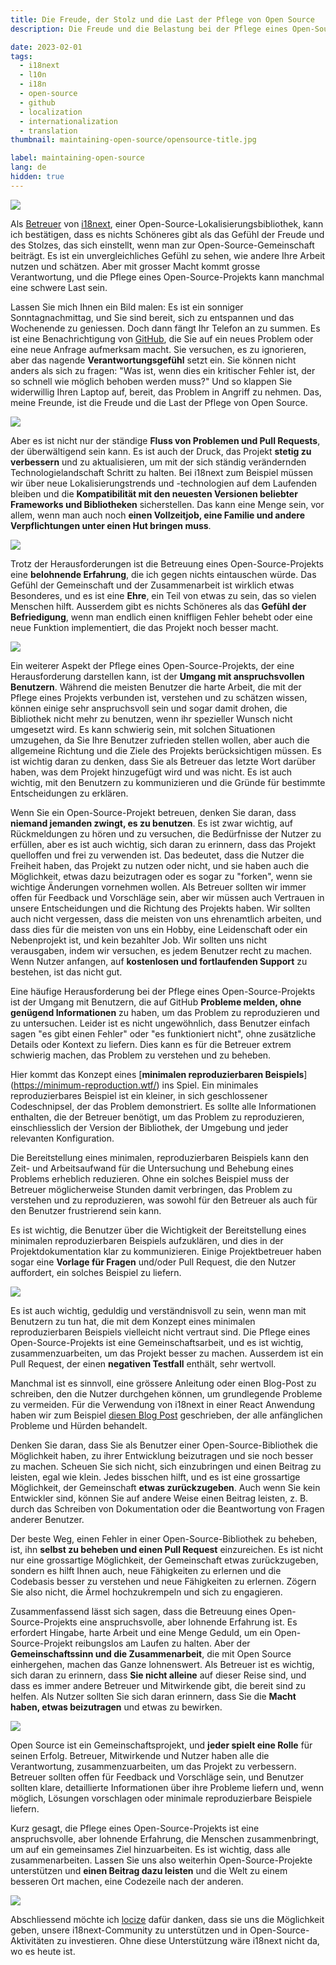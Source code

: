 ```yaml
---
title: Die Freude, der Stolz und die Last der Pflege von Open Source
description: Die Freude und die Belastung bei der Pflege eines Open-Source-Projekts sind mit dem Zustrom von Problemen und Pull-Requests, der ständigen Verbesserung, dem Umgang mit anspruchsvollen Nutzern und der Bedeutung der Bereitstellung eines minimalen reproduzierbaren Beispiels verbunden, um den Zeit- und Arbeitsaufwand sowohl für die Betreuer als auch für die Nutzer zu reduzieren, aber trotz der Herausforderungen ist es eine lohnende Erfahrung, die ein Gefühl von Gemeinschaft und Zusammenarbeit fördert.

date: 2023-02-01
tags:
  - i18next
  - l10n
  - i18n
  - open-source
  - github
  - localization
  - internationalization
  - translation
thumbnail: maintaining-open-source/opensource-title.jpg

label: maintaining-open-source
lang: de
hidden: true
---
```


![](../maintaining-open-source/opensource-title.jpg)

Als [Betreuer](https://github.com/i18next/i18next/graphs/contributors) von [i18next](https://www.i18next.com), einer Open-Source-Lokalisierungsbibliothek, kann ich bestätigen, dass es nichts Schöneres gibt als das Gefühl der Freude und des Stolzes, das sich einstellt, wenn man zur Open-Source-Gemeinschaft beiträgt. Es ist ein unvergleichliches Gefühl zu sehen, wie andere Ihre Arbeit nutzen und schätzen. Aber mit grosser Macht kommt grosse Verantwortung, und die Pflege eines Open-Source-Projekts kann manchmal eine schwere Last sein.

Lassen Sie mich Ihnen ein Bild malen: Es ist ein sonniger Sonntagnachmittag, und Sie sind bereit, sich zu entspannen und das Wochenende zu geniessen. Doch dann fängt Ihr Telefon an zu summen. Es ist eine Benachrichtigung von [GitHub](https://github.com), die Sie auf ein neues Problem oder eine neue Anfrage aufmerksam macht. Sie versuchen, es zu ignorieren, aber das nagende **Verantwortungsgefühl** setzt ein. Sie können nicht anders als sich zu fragen: "Was ist, wenn dies ein kritischer Fehler ist, der so schnell wie möglich behoben werden muss?" Und so klappen Sie widerwillig Ihren Laptop auf, bereit, das Problem in Angriff zu nehmen. Das, meine Freunde, ist die Freude und die Last der Pflege von Open Source.

![](../maintaining-open-source/sunday-interruption.jpg)

Aber es ist nicht nur der ständige **Fluss von Problemen und Pull Requests**, der überwältigend sein kann. Es ist auch der Druck, das Projekt **stetig zu verbessern** und zu aktualisieren, um mit der sich ständig verändernden Technologielandschaft Schritt zu halten. Bei i18next zum Beispiel müssen wir über neue Lokalisierungstrends und -technologien auf dem Laufenden bleiben und die **Kompatibilität mit den neuesten Versionen beliebter Frameworks und Bibliotheken** sicherstellen. Das kann eine Menge sein, vor allem, wenn man auch noch **einen Vollzeitjob, eine Familie und andere Verpflichtungen unter einen Hut bringen muss**.

![](../maintaining-open-source/i18next_ecosystem.webp)

Trotz der Herausforderungen ist die Betreuung eines Open-Source-Projekts eine **belohnende Erfahrung**, die ich gegen nichts eintauschen würde. Das Gefühl der Gemeinschaft und der Zusammenarbeit ist wirklich etwas Besonderes, und es ist eine **Ehre**, ein Teil von etwas zu sein, das so vielen Menschen hilft. Ausserdem gibt es nichts Schöneres als das **Gefühl der Befriedigung**, wenn man endlich einen kniffligen Fehler behebt oder eine neue Funktion implementiert, die das Projekt noch besser macht.

![](../maintaining-open-source/satisfaction.jpg)

Ein weiterer Aspekt der Pflege eines Open-Source-Projekts, der eine Herausforderung darstellen kann, ist der **Umgang mit anspruchsvollen Benutzern**. Während die meisten Benutzer die harte Arbeit, die mit der Pflege eines Projekts verbunden ist, verstehen und zu schätzen wissen, können einige sehr anspruchsvoll sein und sogar damit drohen, die Bibliothek nicht mehr zu benutzen, wenn ihr spezieller Wunsch nicht umgesetzt wird. Es kann schwierig sein, mit solchen Situationen umzugehen, da Sie Ihre Benutzer zufrieden stellen wollen, aber auch die allgemeine Richtung und die Ziele des Projekts berücksichtigen müssen. Es ist wichtig daran zu denken, dass Sie als Betreuer das letzte Wort darüber haben, was dem Projekt hinzugefügt wird und was nicht. Es ist auch wichtig, mit den Benutzern zu kommunizieren und die Gründe für bestimmte Entscheidungen zu erklären.

Wenn Sie ein Open-Source-Projekt betreuen, denken Sie daran, dass **niemand jemanden zwingt, es zu benutzen**. Es ist zwar wichtig, auf Rückmeldungen zu hören und zu versuchen, die Bedürfnisse der Nutzer zu erfüllen, aber es ist auch wichtig, sich daran zu erinnern, dass das Projekt quelloffen und frei zu verwenden ist. Das bedeutet, dass die Nutzer die Freiheit haben, das Projekt zu nutzen oder nicht, und sie haben auch die Möglichkeit, etwas dazu beizutragen oder es sogar zu "forken", wenn sie wichtige Änderungen vornehmen wollen. Als Betreuer sollten wir immer offen für Feedback und Vorschläge sein, aber wir müssen auch Vertrauen in unsere Entscheidungen und die Richtung des Projekts haben. Wir sollten auch nicht vergessen, dass die meisten von uns ehrenamtlich arbeiten, und dass dies für die meisten von uns ein Hobby, eine Leidenschaft oder ein Nebenprojekt ist, und kein bezahlter Job. Wir sollten uns nicht verausgaben, indem wir versuchen, es jedem Benutzer recht zu machen. Wenn Nutzer anfangen, auf **kostenlosen und fortlaufenden Support** zu bestehen, ist das nicht gut.

Eine häufige Herausforderung bei der Pflege eines Open-Source-Projekts ist der Umgang mit Benutzern, die auf GitHub **Probleme melden, ohne genügend Informationen** zu haben, um das Problem zu reproduzieren und zu untersuchen. Leider ist es nicht ungewöhnlich, dass Benutzer einfach sagen "es gibt einen Fehler" oder "es funktioniert nicht", ohne zusätzliche Details oder Kontext zu liefern. Dies kann es für die Betreuer extrem schwierig machen, das Problem zu verstehen und zu beheben.

Hier kommt das Konzept eines [**minimalen reproduzierbaren Beispiels**] (https://minimum-reproduction.wtf/) ins Spiel. Ein minimales reproduzierbares Beispiel ist ein kleiner, in sich geschlossener Codeschnipsel, der das Problem demonstriert. Es sollte alle Informationen enthalten, die der Betreuer benötigt, um das Problem zu reproduzieren, einschliesslich der Version der Bibliothek, der Umgebung und jeder relevanten Konfiguration.

Die Bereitstellung eines minimalen, reproduzierbaren Beispiels kann den Zeit- und Arbeitsaufwand für die Untersuchung und Behebung eines Problems erheblich reduzieren. Ohne ein solches Beispiel muss der Betreuer möglicherweise Stunden damit verbringen, das Problem zu verstehen und zu reproduzieren, was sowohl für den Betreuer als auch für den Benutzer frustrierend sein kann.

Es ist wichtig, die Benutzer über die Wichtigkeit der Bereitstellung eines minimalen reproduzierbaren Beispiels aufzuklären, und dies in der Projektdokumentation klar zu kommunizieren. Einige Projektbetreuer haben sogar eine **Vorlage für Fragen** und/oder Pull Request, die den Nutzer auffordert, ein solches Beispiel zu liefern.

![](../maintaining-open-source/mre.jpg)

Es ist auch wichtig, geduldig und verständnisvoll zu sein, wenn man mit Benutzern zu tun hat, die mit dem Konzept eines minimalen reproduzierbaren Beispiels vielleicht nicht vertraut sind. Die Pflege eines Open-Source-Projekts ist eine Gemeinschaftsarbeit, und es ist wichtig, zusammenzuarbeiten, um das Projekt besser zu machen. Ausserdem ist ein Pull Request, der einen **negativen Testfall** enthält, sehr wertvoll.

Manchmal ist es sinnvoll, eine grössere Anleitung oder einen Blog-Post zu schreiben, den die Nutzer durchgehen können, um grundlegende Probleme zu vermeiden.
Für die Verwendung von i18next in einer React Anwendung haben wir zum Beispiel [diesen Blog Post](../react-i18next-de/) geschrieben, der alle anfänglichen Probleme und Hürden behandelt.

Denken Sie daran, dass Sie als Benutzer einer Open-Source-Bibliothek die Möglichkeit haben, zu ihrer Entwicklung beizutragen und sie noch besser zu machen. Scheuen Sie sich nicht, sich einzubringen und einen Beitrag zu leisten, egal wie klein. Jedes bisschen hilft, und es ist eine grossartige Möglichkeit, der Gemeinschaft **etwas zurückzugeben**. Auch wenn Sie kein Entwickler sind, können Sie auf andere Weise einen Beitrag leisten, z. B. durch das Schreiben von Dokumentation oder die Beantwortung von Fragen anderer Benutzer.

Der beste Weg, einen Fehler in einer Open-Source-Bibliothek zu beheben, ist, ihn **selbst zu beheben und einen Pull Request** einzureichen. Es ist nicht nur eine grossartige Möglichkeit, der Gemeinschaft etwas zurückzugeben, sondern es hilft Ihnen auch, neue Fähigkeiten zu erlernen und die Codebasis besser zu verstehen und neue Fähigkeiten zu erlernen. Zögern Sie also nicht, die Ärmel hochzukrempeln und sich zu engagieren.

Zusammenfassend lässt sich sagen, dass die Betreuung eines Open-Source-Projekts eine anspruchsvolle, aber lohnende Erfahrung ist. Es erfordert Hingabe, harte Arbeit und eine Menge Geduld, um ein Open-Source-Projekt reibungslos am Laufen zu halten. Aber der **Gemeinschaftssinn und die Zusammenarbeit**, die mit Open Source einhergehen, machen das Ganze lohnenswert. Als Betreuer ist es wichtig, sich daran zu erinnern, dass **Sie nicht alleine** auf dieser Reise sind, und dass es immer andere Betreuer und Mitwirkende gibt, die bereit sind zu helfen. Als Nutzer sollten Sie sich daran erinnern, dass Sie die **Macht haben, etwas beizutragen** und etwas zu bewirken.

![](../maintaining-open-source/contribute.jpg)

Open Source ist ein Gemeinschaftsprojekt, und **jeder spielt eine Rolle** für seinen Erfolg. Betreuer, Mitwirkende und Nutzer haben alle die Verantwortung, zusammenzuarbeiten, um das Projekt zu verbessern. Betreuer sollten offen für Feedback und Vorschläge sein, und Benutzer sollten klare, detaillierte Informationen über ihre Probleme liefern und, wenn möglich, Lösungen vorschlagen oder minimale reproduzierbare Beispiele liefern.

Kurz gesagt, die Pflege eines Open-Source-Projekts ist eine anspruchsvolle, aber lohnende Erfahrung, die Menschen zusammenbringt, um auf ein gemeinsames Ziel hinzuarbeiten. Es ist wichtig, dass alle zusammenarbeiten. Lassen Sie uns also weiterhin Open-Source-Projekte unterstützen und **einen Beitrag dazu leisten** und die Welt zu einem besseren Ort machen, eine Codezeile nach der anderen.

![](../maintaining-open-source/team-work.jpg)

Abschliessend möchte ich [locize](https://locize.com/i18next.html#official-sponsor) dafür danken, dass sie uns die Möglichkeit geben, unsere i18next-Community zu unterstützen und in Open-Source-Aktivitäten zu investieren.
Ohne diese Unterstützung wäre i18next nicht da, wo es heute ist.

<script type="application/ld+json">
  {
    "@context": "https://schema.org",
    "@type": "FAQPage",
    "mainEntity": [{
      "@type": "Question",
      "name": "Was ist i18next?",
      "acceptedAnswer": {
        "@type": "Answer",
        "text": "i18next ist ein in und für JavaScript geschriebenes Internationalisierungs-Framework. Aber es ist viel mehr als das. i18next bietet mehr als nur die Standard-i18n-Funktionen wie (Plural, Kontext, Interpolation, Format). Es bietet Ihnen eine Komplettlösung für die Lokalisierung Ihres Produkts vom Web über das Handy bis zum Desktop."
      }
    },{
      "@type": "Question",
      "name": "Was sind die Herausforderungen bei der Pflege eines Open-Source-Projekts?",
      "acceptedAnswer": {
        "@type": "Answer",
        "text": "Sich ständig mit neuen Problemen und Pull-Requests befassen zu müssen, über die neuesten Trends und Technologien auf dem Laufenden zu bleiben, andere Verpflichtungen unter einen Hut zu bringen und mit anspruchsvollen Nutzern umzugehen, sind einige der Herausforderungen bei der Pflege eines Open-Source-Projekts."
      }
    },{
      "@type": "Question",
      "name": "Wie kann man mit anspruchsvollen Nutzern umgehen?",
      "acceptedAnswer": {
        "@type": "Answer",
        "text": "Der Betreuer hat das letzte Wort darüber, was dem Projekt hinzugefügt wird. Es ist wichtig, mit den Nutzern zu kommunizieren, die Gründe für Entscheidungen zu erläutern und daran zu denken, dass das Projekt quelloffen und frei zu nutzen ist."
      }
    },{
      "@type": "Question",
      "name": "Was ist das für ein Gefühl der Freude und des Stolzes, zu einem Open-Source-Projekt beizutragen?",
      "acceptedAnswer": {
        "@type": "Answer",
        "text": "Die Mitarbeit an einem Open-Source-Projekt bringt Freude und Stolz, wenn man sieht, dass andere die eigene Arbeit nutzen und schätzen."
      }
    },{
      "@type": "Question",
      "name": "Ist die Pflege eines Open-Source-Projekts immer einfach?",
      "acceptedAnswer": {
        "@type": "Answer",
        "text": "Nein, die Pflege eines Open-Source-Projekts kann zuweilen eine große Belastung sein, da ständig neue Probleme und Pull-Requests auftreten und das Projekt ständig verbessert und aktualisiert werden muss."
      }
    }]
  }
</script>
